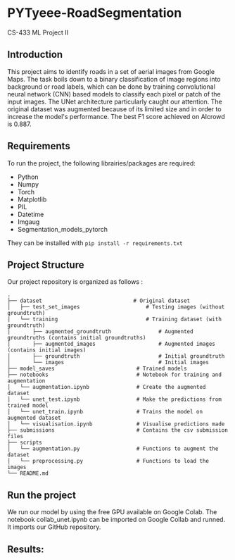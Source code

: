 # PYTyeee-RoadSegmentation
CS-433 ML Project II


## Introduction
This project aims to identify roads in a set of aerial images from Google Maps. The task boils down to a binary classification of image regions into background or road labels, which can be done by training convolutional neural network (CNN) based models to classify each pixel or patch of the input images. The UNet architecture particularly caught our attention. The original dataset was augmented because of its limited size and in order to increase the model's performance. The best F1 score achieved on AIcrowd is 0.887.


## Requirements
To run the project, the following librairies/packages are required:
- Python
- Numpy
- Torch
- Matplotlib
- PIL
- Datetime
- Imgaug
- Segmentation_models_pytorch

They can be installed with `pip install -r requirements.txt`
 

## Project Structure
Our project repository is organized as follows : 
```
.
├── dataset                             # Original dataset
│   ├── test_set_images                     # Testing images (without groundtruth)
|   └── training                            # Training dataset (with groundtruth)
│       ├── augmented_groundtruth               # Augmented groundtruths (contains initial groundtruths)
│       ├── augmented_images                    # Augmented images (contains initial images)
│       ├── groundtruth                         # Initial groundtruth
│       └── images                              # Initial images
├── model_saves                          # Trained models
├── notebooks                            # Notebook for training and augmentation
│   └── augmentation.ipynb               # Create the augmented dataset
│   └── unet_test.ipynb                  # Make the predictions from trained model
│   └── unet_train.ipynb                 # Trains the model on augmented dataset
│   └── visualisation.ipynb              # Visualise predictions made 
├── submissions                          # Contains the csv submission files
├── scripts              
│   └── augmentation.py                  # Functions to augment the dataset
│   └── preprocessing.py                 # Functions to load the images
└── README.md                         

```

## Run the project 
We run our model by using the free GPU available on Google Colab. The notebook collab_unet.ipynb can be imported on Google Collab and runned. It imports our GitHub repository. 


## Results:

